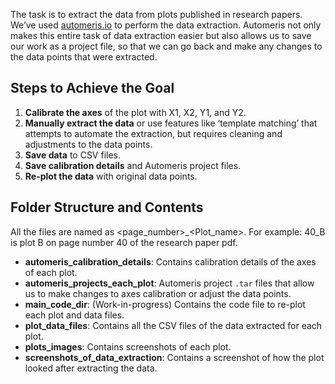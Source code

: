 
The task is to extract the data from plots published in research papers. We’ve used [automeris.io](http://automeris.io/WebPlotDigitizer/) to perform the data extraction. Automeris not only makes this entire task of data extraction easier but also allows us to save our work as a project file, so that we can go back and make any changes to the data points that were extracted.

## Steps to Achieve the Goal

1. **Calibrate the axes** of the plot with X1, X2, Y1, and Y2.
2. **Manually extract the data** or use features like ‘template matching’ that attempts to automate the extraction, but requires cleaning and adjustments to the data points.
3. **Save data** to CSV files.
4. **Save calibration details** and Automeris project files.
5. **Re-plot the data** with original data points.

## Folder Structure and Contents
All the files are named as <page_number>_<Plot_name>. For example: 40_B is plot B on page number 40 of the research paper pdf.
- **automeris_calibration_details**: Contains calibration details of the axes of each plot.
- **automeris_projects_each_plot**: Automeris project `.tar` files that allow us to make changes to axes calibration or adjust the data points.
- **main_code_dir**: (Work-in-progress) Contains the code file to re-plot each plot and data files.
- **plot_data_files**: Contains all the CSV files of the data extracted for each plot.
- **plots_images**: Contains screenshots of each plot.
- **screenshots_of_data_extraction**: Contains a screenshot of how the plot looked after extracting the data.
